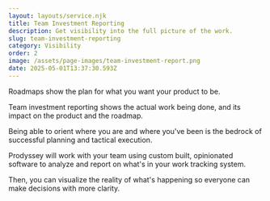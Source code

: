 ```yaml
---
layout: layouts/service.njk
title: Team Investment Reporting
description: Get visibility into the full picture of the work.
slug: team-investment-reporting
category: Visibility
order: 2
image: /assets/page-images/team-investment-report.png
date: 2025-05-01T13:37:30.593Z
---
```


Roadmaps show the plan for what you want your product to be.

Team investment reporting shows the actual work being done, and its impact on the product and the roadmap.

Being able to orient where you are and where you've been is the bedrock of successful planning and tactical execution.

Prodyssey will work with your team using custom built, opinionated software to analyze and report on what's in your work tracking system.

Then, you can visualize the reality of what's happening so everyone can make decisions with more clarity.
